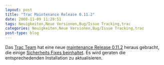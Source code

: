 ```yaml
---
layout: post
title: "Trac Maintenance Release 0.11.2"
date: 2008-11-09 11:29:51
tags: Neuigkeiten,Neue Versionen,Bug/Issue Tracking,trac
categories: Neuigkeiten,Neue Versionen,Bug/Issue Tracking,trac
post-type: blog
---
```

Das <a href="http://trac.edgewall.org">Trac Team</a> hat eine neue <a href="http://groups.google.com/group/trac-users/browse_thread/thread/e2852963190ea3a2">maintenance Release 0.11.2</a> heraus gebracht,  die einige <a href="http://trac.edgewall.org/browser/tags/trac-0.11.2/RELEASE">Sicherheits Fixes beinhaltet</a>. Es wird geraten die entsprechedenden Installation zu aktualisieren.